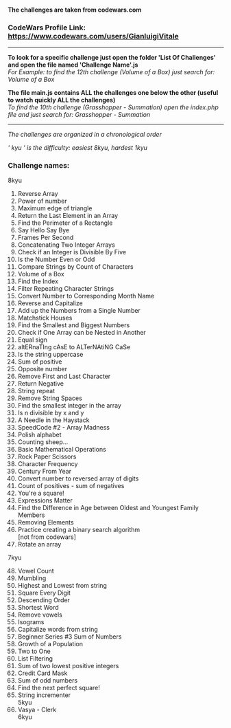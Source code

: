 #### The challenges are taken from codewars.com
### CodeWars Profile Link: https://www.codewars.com/users/GianluigiVitale
***
**To look for a specific challenge just open the folder 'List Of Challenges' and open the file named 'Challenge Name'.js**   
_For Example: to find the 12th challenge (Volume of a Box) just search for: Volume of a Box_

**The file main.js contains ALL the challenges one below the other (useful to watch quickly ALL the challenges)**   
_To find the 10th challenge (Grasshopper - Summation) open the index.php file and just search for: Grasshopper - Summation_
***
_The challenges are organized in a chronological order_

_' kyu ' is the difficulty: easiest 8kyu, hardest 1kyu_
### Challenge names:
8kyu
1. Reverse Array
2. Power of number
3. Maximum edge of triangle
4. Return the Last Element in an Array
5. Find the Perimeter of a Rectangle
6. Say Hello Say Bye
7. Frames Per Second
8. Concatenating Two Integer Arrays
9. Check if an Integer is Divisible By Five
10. Is the Number Even or Odd
11. Compare Strings by Count of Characters
12. Volume of a Box
13. Find the Index
14. Filter Repeating Character Strings
15. Convert Number to Corresponding Month Name
16. Reverse and Capitalize
17. Add up the Numbers from a Single Number
18. Matchstick Houses
19. Find the Smallest and Biggest Numbers
20. Check if One Array can be Nested in Another
21. Equal sign
22. altERnaTIng cAsE to ALTerNAtiNG CaSe
23. Is the string uppercase
24. Sum of positive
25. Opposite number
26. Remove First and Last Character
27. Return Negative
28. String repeat
29. Remove String Spaces
30. Find the smallest integer in the array
31. Is n divisible by x and y
32. A Needle in the Haystack
33. SpeedCode #2 - Array Madness
34. Polish alphabet
35. Counting sheep...
36. Basic Mathematical Operations
37. Rock Paper Scissors
38. Character Frequency
39. Century From Year
40. Convert number to reversed array of digits
41. Count of positives - sum of negatives
42. You're a square!
43. Expressions Matter
44. Find the Difference in Age between Oldest and Youngest Family Members
45. Removing Elements
46. Practice creating a binary search algorithm   
    [not from codewars]
47. Rotate an array

7kyu

48. Vowel Count
49. Mumbling
50. Highest and Lowest from string
51. Square Every Digit
52. Descending Order
53. Shortest Word
54. Remove vowels
55. Isograms
56. Capitalize words from string
57. Beginner Series #3 Sum of Numbers
58. Growth of a Population
59. Two to One
60. List Filtering
61. Sum of two lowest positive integers
62. Credit Card Mask
63. Sum of odd numbers
64. Find the next perfect square!
65. String incrementer   
    5kyu
66. Vasya - Clerk   
    6kyu
